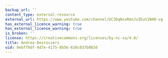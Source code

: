```yaml
---
backup_url: ''
content_type: external-resource
external_url: https://www.youtube.com/channel/UC3DqNsxRmnJvZEuS1N4B-vg
has_external_licence_warning: true
has_external_license_warning: true
is_broken: ''
license: https://creativecommons.org/licenses/by-nc-sa/4.0/
title: Andrea Desrosiers
uid: 9ebff9df-4d7e-4175-8b56-610c037b803d
---
```

